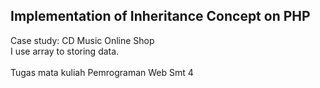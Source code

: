 ## Implementation of Inheritance Concept on PHP

Case study: CD Music Online Shop
<br>
I use array to storing data.
<br><br>
Tugas mata kuliah Pemrograman Web Smt 4
